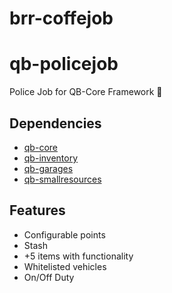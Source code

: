 # brr-coffejob

# qb-policejob
Police Job for QB-Core Framework :police_officer:



## Dependencies
- [qb-core](https://github.com/qbcore-framework/qb-core)
- [qb-inventory](https://github.com/qbcore-framework/qb-inventory) 
- [qb-garages](https://github.com/qbcore-framework/qb-garages) 
- [qb-smallresources](https://github.com/qbcore-framework/qb-smallresources) 


## Features
- Configurable points
- Stash
- +5 items with functionality
- Whitelisted vehicles
- On/Off Duty

